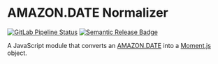 # AMAZON.DATE Normalizer

[![GitLab Pipeline
Status](https://gitlab.com/nfriend/amazon.date-normalizer/badges/master/pipeline.svg)](https://gitlab.com/nfriend/amazon.date-normalizer/-/pipelines/latest)
[![Semantic Release
Badge](https://img.shields.io/badge/%20%20%F0%9F%93%A6%F0%9F%9A%80-semantic--release-e10079.svg)](https://github.com/semantic-release/semantic-release)

A JavaScript module that converts an
[AMAZON.DATE](https://developer.amazon.com/en-US/docs/alexa/custom-skills/slot-type-reference.html#date)
into a [Moment.js](https://momentjs.com/) object.
